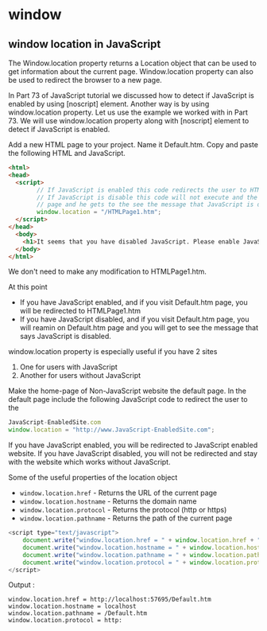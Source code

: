 **window**
===


## window location in JavaScript
The Window.location property returns a Location object that can be used to get information about the current page. Window.location property can also be used to redirect the browser to a new page.

In Part 73 of JavaScript tutorial we discussed how to detect if JavaScript is enabled by using [noscript] element. Another way is by using window.location property. Let us use the example we worked with in Part 73. We will use window.location property along with [noscript] element to detect if JavaScript is enabled.

Add a new HTML page to your project. Name it Default.htm. Copy and paste the following HTML and JavaScript.
```html
<html>
<head>
  <script>
        // If JavaScript is enabled this code redirects the user to HTMLPag1.htm
        // If JavaScript is disable this code will not execute and the user reamains on this
        // page and he gets to the see the message that JavaScript is disabled.
        window.location = "/HTMLPage1.htm";
  </script>
</head>
  <body>
    <h1>It seems that you have disabled JavaScript. Please enable JavaScript.</h1>
  </body>
</html>
```
We don't need to make any modification to HTMLPage1.htm.

At this point
- If you have JavaScript enabled, and if you visit Default.htm page, you will be redirected to HTMLPage1.htm
- If you have JavaScript disabled, and if you visit Default.htm page, you will reamin on Default.htm page and you will get to see the message that says JavaScript is disabled.

window.location property is especially useful if you have 2 sites
1. One for users with JavaScript 
2. Another for users without JavaScript

Make the home-page of Non-JavaScript website the default page. In the default page include the following JavaScript code to redirect the user to the 
```js
JavaScript-EnabledSite.com
window.location = "http://www.JavaScript-EnabledSite.com";
```

If you have JavaScript enabled, you will be redirected to JavaScript enabled website.
If you have JavaScript disabled, you will not be redirected and stay with the website which works without JavaScript.

Some of the useful properties of the location object 
- `window.location.href` - Returns the URL of the current page
- `window.location.hostname` - Returns the domain name
- `window.location.protocol` - Returns the protocol (http or https)
- `window.location.pathname` - Returns the path of the current page

```js
<script type="text/javascript">
    document.write("window.location.href = " + window.location.href + "<br/>");
    document.write("window.location.hostname = " + window.location.hostname + "<br/>");
    document.write("window.location.pathname = " + window.location.pathname + "<br/>");
    document.write("window.location.protocol = " + window.location.protocol + "<br/>");
</script>
```
Output :
```
window.location.href = http://localhost:57695/Default.htm
window.location.hostname = localhost
window.location.pathname = /Default.htm
window.location.protocol = http:
```

